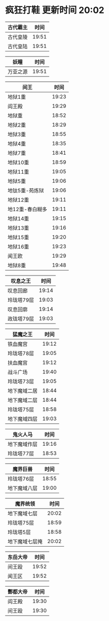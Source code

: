 # 疯狂打鞋 更新时间 20:02

| 古代霸主   | 时间    |
|--------|-------|
| 古代皇陵 | 19:51 |
| 古代皇陆 | 19:51 |

| 妖瞳   | 时间    |
|--------|-------|
| 万亚之源 | 19:51 |

| 间王   | 时间    |
|--------|-------|
| 地狱1重 | 19:23 |
| 阎王殿 | 19:29 |
| 地狱重 | 18:52 |
| 地狱2重 | 18:29 |
| 地狱3重 | 18:55 |
| 地狱4重 | 18:35 |
| 地狱7重 | 18:41 |
| 地狱10重 | 18:59 |
| 地狱11重 | 19:05 |
| 地狱5重 | 19:06 |
| 地钛5重-苑炼狱 | 19:06 |
| 地狱12重 | 19:11 |
| 地12重-春白糊多 | 19:11 |
| 地狱14重 | 19:15 |
| 地狱13重 | 19:16 |
| 地狱15重 | 19:20 |
| 地狱16重 | 19:23 |
| 闻王欧 | 19:29 |
| 地狱8重 | 19:48 |

| 叹息之王   | 时间    |
|--------|-------|
| 叹息回廊 | 19:14 |
| 玲珑塔79层 | 19:03 |
| 叹息回廓 | 19:14 |
| 政珑塔79层 | 19:03 |

| 猛魔之王   | 时间    |
|--------|-------|
| 铁血魔宫 | 19:12 |
| 玲珑塔78层 | 19:05 |
| 扶血魔宫 | 19:12 |
| 战斗广场 | 19:40 |
| 玲珑塔73层 | 19:05 |
| 地下魔域二居 | 18:44 |
| 地下魔域二层 | 18:44 |
| 玲珑塔75层 | 18:58 |
| 地下魔域四层 | 19:03 |

| 鬼火人马   | 时间    |
|--------|-------|
| 地下魔域作层 | 19:16 |
| 玲珑塔77层 | 18:53 |

| 魔界巨兽   | 时间    |
|--------|-------|
| 玲珑塔76层 | 18:55 |
| 地下魔域八层 | 19:00 |

| 魔界统领   | 时间    |
|--------|-------|
| 地下魔域七层 | 20:02 |
| 玲珑塔75层 | 18:59 |
| 玲珑塔5层 | 18:58 |
| 地下魔域七层掩 | 20:02 |

| 东岳大帝   | 时间    |
|--------|-------|
| 间王殴 | 19:52 |
| 闻王区 | 19:52 |

| 酆都大帝   | 时间    |
|--------|-------|
| 阎王殿 | 19:30 |
| 间王殴 | 19:30 |